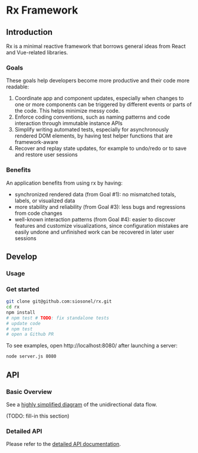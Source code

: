 # Rx Framework

## Introduction

Rx is a minimal reactive framework that borrows general ideas from React and Vue-related libraries. 

### Goals

These goals help developers become more productive and their code more readable:

1. Coordinate app and component updates, especially when changes to one or more components can be triggered by different events or parts of the code. This helps minimize messy code.
2. Enforce coding conventions, such as naming patterns and code interaction through immutable instance APIs
3. Simplify writing automated tests, especially for asynchronously rendered DOM elements, by having test helper functions that are framework-aware
4. Recover and replay state updates, for example to undo/redo or to save and restore user sessions

### Benefits

An application benefits from using rx by having:

- synchronized rendered data (from Goal #1): no mismatched totals, labels, or visualized data
- more stability and reliability (from Goal #3): less bugs and regressions from code changes
- well-known interaction patterns (from Goal #4): easier to discover features and customize visualizations, since configuration mistakes are easily undone and unfinished work can be recovered in later user sessions 

## Develop

### Usage

### Get started

```bash
git clone git@github.com:siosonel/rx.git
cd rx
npm install 
# npm test # TODO: fix standalone tests
# update code
# npm test
# open a Github PR
```

To see examples, open http://localhost:8080/ after launching a server:

```bash
node server.js 8080
```


## API

### Basic Overview

See a [highly simplified diagram](https://docs.google.com/drawings/d/14k2vuY0isgJzBY1BrEqiJfsl-9O6ewu3IsG-xEi4oCw/edit?usp=sharing) of the unidirectional data flow.

(TODO: fill-in this section)


### Detailed API

Please refer to the [detailed API documentation](https://docs.google.com/document/d/1G3LqbtsCEkGw4ABA_VognhjVnUHnsVYAGdXyhYG374M/edit?usp=sharing).